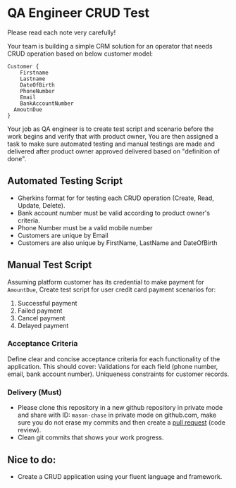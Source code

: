 # QA Engineer CRUD Test 

Please read each note very carefully!

Your team is building a simple CRM solution for an operator that needs CRUD operation based on below customer model:
```
Customer {
	Firstname
	Lastname
	DateOfBirth
	PhoneNumber
	Email
	BankAccountNumber
  AmoutnDue
}
```

Your job as QA engineer is to create test script and scenario before the work begins and verify that with product owner,
You are then assigned a task to make sure automated testing and manual testings are made and delivered after product owner approved delivered
based on "definition of done".

## Automated Testing Script

- Gherkins format for for testing each CRUD operation (Create, Read, Update, Delete).
- Bank account number must be valid according to product owner's criteria.
- Phone Number must be a valid mobile number
- Customers are unique by Email
- Customers are also unique by FirstName, LastName and DateOfBirth
  
## Manual Test Script

Assuming platform customer has its credential to make payment for `AmountDue`,
Create test script for user credit card payment scenarios for:
1. Successful payment
2. Failed payment
3. Cancel payment
4. Delayed payment


### Acceptance Criteria
Define clear and concise acceptance criteria for each functionality of the application. This should cover:
Validations for each field (phone number, email, bank account number).
Uniqueness constraints for customer records.

### Delivery (Must)
- Please clone this repository in a new github repository in private mode and share with ID: `mason-chase` in private mode on github.com, make sure you do not erase my commits and then create a [pull request](https://docs.github.com/en/pull-requests/collaborating-with-pull-requests/proposing-changes-to-your-work-with-pull-requests/about-pull-requests) (code review).
- Clean git commits that shows your work progress.

## Nice to do:
- Create a CRUD application using your fluent language and framework.
